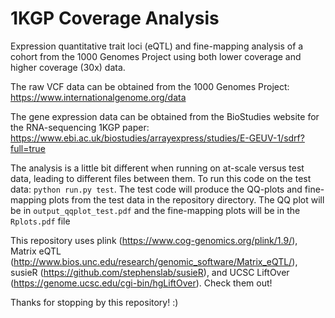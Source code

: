 # 1KGP Coverage Analysis
Expression quantitative trait loci (eQTL) and fine-mapping analysis of a cohort from the 1000 Genomes Project using both lower coverage and higher coverage (30x) data.

The raw VCF data can be obtained from the 1000 Genomes Project: https://www.internationalgenome.org/data

The gene expression data can be obtained from the BioStudies website for the RNA-sequencing 1KGP paper: https://www.ebi.ac.uk/biostudies/arrayexpress/studies/E-GEUV-1/sdrf?full=true

The analysis is a little bit different when running on at-scale versus test data, leading to different files between them. To run this code on the test data: ```python run.py test```. The test code will produce the QQ-plots and fine-mapping plots from the test data in the repository directory. The QQ plot will be in ```output_qqplot_test.pdf``` and the fine-mapping plots will be in the ```Rplots.pdf``` file

This repository uses plink (https://www.cog-genomics.org/plink/1.9/), Matrix eQTL (http://www.bios.unc.edu/research/genomic_software/Matrix_eQTL/), susieR (https://github.com/stephenslab/susieR), and UCSC LiftOver (https://genome.ucsc.edu/cgi-bin/hgLiftOver). Check them out! 

Thanks for stopping by this repository! :)

